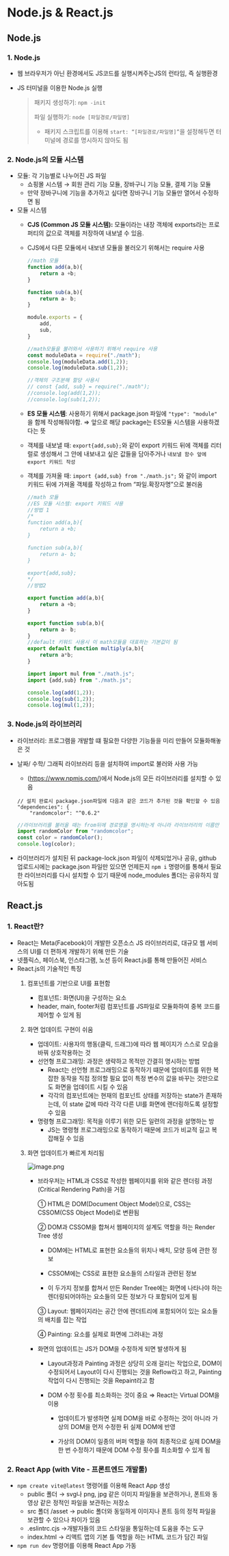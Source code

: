 # Node.js & React.js

## Node.js

### 1. Node.js

- 웹 브라우저가 아닌 환경에서도 JS코드를 실행시켜주는JS의 런타임, 즉 실행환경
- JS 터미널을 이용한 Node.js 실행
    
    > 패키지 생성하기: `npm -init`
    > 
    > 
    > 파일 실행하기: `node [파일경로/파일명]`
    > 
    > - 패키지 스크립트를 이용해 `start: “[파일경로/파일명]”`을 설정해두면 터미널에 경로를 명시하지 않아도 됨

### 2. Node.js의 모듈 시스템

- 모듈: 각 기능별로 나누어진 JS 파일
    - 쇼핑몰 시스템 → 회원 관리 기능 모듈, 장바구니 기능 모듈, 결제 기능 모듈
    - 만약 장바구니에 기능을 추가하고 싶다면 장바구니 기능 모듈만 열어서 수정하면 됨
- 모듈 시스템
    - **CJS (Common JS 모듈 시스템):** 모듈이라는 내장 객체에 exports라는 프로퍼티의 값으로 객체를 저장하여 내보낼 수 있음.
    - CJS에서 다른 모듈에서 내보낸 모듈을 불러오기 위해서는 require 사용
        
        ```jsx
        //math 모듈
        function add(a,b){
            return a +b;
        }
        
        function sub(a,b){
            return a- b;
        }
        
        module.exports = {
            add,
            sub,
        }
        ```
        
        ```jsx
        //math모듈을 불러와서 사용하기 위해서 require 사용
        const moduleData = require("./math");
        console.log(moduleData.add(1,2));
        console.log(moduleData.sub(1,2));
        
        //객체의 구조분해 할당 사용시
        // const {add, sub} = require("./math");
        //console.log(add(1,2));
        //console.log(sub(1,2));
        ```
        
    - **ES 모듈 시스템**: 사용하기 위해서 package.json 파일에 `"type": "module"` 을 함께 작성해줘야함. ⇒ 앞으로 해당 package는 ES모듈 시스템을 사용하겠다는 뜻
    - 객체를 내보낼 때: `export{add,sub};`와 같이 export 키워드 뒤에 객체를 리터럴로 생성해서 그 안에 내보내고 싶은 값들을 담아주거나 `내보낼 함수 앞에 export 키워드 작성`
    - 객체를 가져올 때: `import {add,sub} from "./math.js";` 와 같이 import 키워드 뒤에 가져올 객체를 작성하고 from “파일.확장자명”으로 불러옴
        
        ```jsx
        //math 모듈
        //ES 모듈 시스템: export 키워드 사용
        //방법 1
        /*
        function add(a,b){
            return a +b;
        }
        
        function sub(a,b){
            return a- b;
        }
        
        export{add,sub};
        */
        //방법2
        
        export function add(a,b){
            return a +b;
        }
        
        export function sub(a,b){
            return a- b;
        }
        //default 키워드 사용시 이 math모듈을 대표하는 기본값이 됨
        export default function multiply(a,b){
        	return a*b;
        }
        ```
        
        ```jsx
        import import mul from "./math.js";
        import {add,sub} from "./math.js";
        
        console.log(add(1,2));
        console.log(sub(1,2));
        console.log(mul(1,2));
        ```
        

### 3. Node.js의 라이브러리

- 라이브러리: 프로그램을 개발할 떄 필요한 다양한 기능들을 미리 만들어 모듈화해놓은 것
- 날짜/ 수학/ 그래픽 라이브러리 등을 설치하여 import로 불러와 사용 가능
    - (https://www.npmjs.com/)에서 Node.js의 모든 라이브러리를 설치할 수 있음
    
    ```coq
    // 설치 완료시 package.json파일에 다음과 같은 코드가 추가된 것을 확인할 수 있음 
    "dependencies": {
        "randomcolor": "^0.6.2"
    ```
    

    ```jsx
    //라이브러리를 불러올 때는 from뒤에 경로명을 명시하는게 아니라 라이브러리의 이름만 명시해주면 됨
    import randomColor from "randomcolor";
    const color = randomColor();
    console.log(color);
    ```

- 라이브러리가 설치된 뒤  package-lock.json 파일이 삭제되었거나 공유, github 업로드시에는 package.json 파일만 있으면 언제든지 `npm i` 명령어를 통해서 필요한 라이브러리를 다시 설치할 수 있기 때문에 node_modules 폴더는 공유하지 않아도됨

## React.js

### 1. React란?

- React는 Meta(Facebook)이 개발한 오픈소스 JS 라이브러리로, 대규모 웹 서비스의 UI를 더 편하게 개발하기 위해 만든 기술
- 넷플릭스, 페이스북, 인스타그램, 노션 등이 React.js를 통해 만들어진 서비스
- React.js의 기술적인 특징
    1. 컴포넌트를 기반으로 UI를 표현함
        - 컴포넌트: 화면(UI)을 구성하는 요소
        - header, main, footer처럼 컴포넌트를 JS파일로 모듈화하여 중복 코드를 제어할 수 있게 됨
    2. 화면 업데이트 구현이 쉬움
        - 업데이트: 사용자의 행동(클릭, 드래그)에 따라 웹 페이지가 스스로 모습을 바꿔 상호작용하는 것
        - 선언형 프로그래밍: 과정은 생략하고 목적만 간결히 명시하는 방법
            - React는 선언형 프로그래밍으로 동작하기 떄문에 업데이트를 위한 복잡한 동작을 직접 정의할 필요 없이 특정 변수의 값을 바꾸는 것만으로도 화면을 업데이트 시킬 수 있음
            - 각각의 컴포넌트에는 현재의 컴포넌트 상태를 저장하는 state가 존재하는데, 이 state 값에 따라 각각 다른 UI를 화면에 렌더링하도록 설정할 수 있음
        - 명령형 프로그래밍: 목적을 이루기 위한 모든 일련의 과정을 설명하는 방
            - JS는 명령형 프로그래밍으로 동작하기 때문에 코드가 비교적 길고 복잡해질 수 있음
    3. 화면 업데이트가 빠르게 처리됨
        
        ![image.png](section04/react_img1.png)
        
        - 브라우저는 HTML과 CSS로 작성한 웹페이지를 위와 같은 렌더링 과정(Critical Rendering Path)을 거침
            
            ① HTML은 DOM(Document Object Model)으로, CSS는 CSSOM(CSS Object Model)로 변환됨
            
            ② DOM과 CSSOM을 합쳐서 웹페이지의 설계도 역할을 하는 Render Tree 생성
            
            - DOM에는 HTML로 표현한 요소들의 위치나 배치, 모양 등에 관한 정보
            
            - CSSOM에는 CSS로 표현한 요소들의 스타일과 관련된 정보
            
            - 이 두가지 정보를 합쳐서 만든 Render Tree에는 화면에 나타나야 하는 렌더링되어야하는 요소들의 모든 정보가 다 포함되어 있게 됨
            
            ③ Layout: 웹페이지라는 공간 안에 렌더트리에 포함되어이 있는 요소들의 배치를 잡는 작업
            
            ④ Painting: 요소를 실제로 화면에 그려내는 과정
            
        - 화면의 업데이트는 JS가 DOM을 수정하게 되면 발생하게 됨
            - Layout과정과 Painting 과정은 상당히 오래 걸리는 작업으로, DOM이 수정되어서 Layout이 다시 진행되는 것을 Reflow라고 하고, Painting 작업이 다시 진행되는 것을 Repaint라고 함
            - DOM 수정 횟수를 최소화하는 것이 중요 ⇒ React는 Virtual DOM을 이용
                
                - 업데이트가 발생하면 실제 DOM을 바로 수정하는 것이 아니라 가상의 DOM을 먼저 수정한 뒤 실제 DOM에 반영 
                
                - 가상의 DOM이 일종의 버퍼 역할을 하여 최종적으로 실제 DOM을 한 번 수정하기 때문에 DOM 수정 횟수를 최소화할 수 있게 됨
                

### 2. React App (with Vite - 프론트엔드 개발툴)

- `npm create vite@latest` 명령어를 이용해 React App 생성
    - public 폴더 → svg나 png, jpg 같은 이미지 파일들을 보관하거나, 폰트와 동영상 같은 정적인 파일을 보관하는 저장소
    - src 폴더 /asset → public 폴더와 동일하게 이미지나 폰트 등의 정적 파일을 보관할 수 있으나 차이가 있음
    - .eslintrc.cjs →개발자들의 코드 스타일을 통일하는데 도움을 주는 도구
    - index.html → 리액트 앱의 기본 틀 역할을 하는 HTML 코드가 담긴 파일
- `npm run dev` 명령어를 이용해 React App 가동
